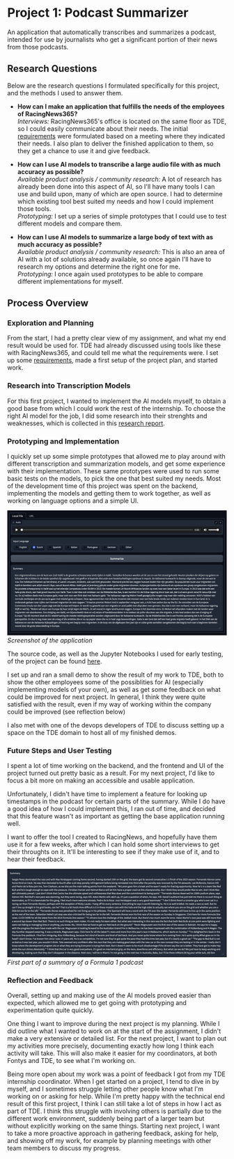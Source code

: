 # Project 1: Podcast Summarizer
An application that automatically transcribes and summarizes a podcast, intended for use by journalists who get a significant portion of their news from those podcasts.

## Research Questions
Below are the research questions I formulated specifically for this project, and the methods I used to answer them.

- **How can I make an application that fulfills the needs of the employees of RacingNews365?**  
_Interviews:_ RacingNews365's office is located on the same floor as TDE, so I could easily communicate about their needs. The initial [requirements](/Project_1/Requirements.md) were formulated based on a meeting where they indicated their needs. I also plan to deliver the finished application to them, so they get a chance to use it and give feedback.

- **How can I use AI models to transcribe a large audio file with as much accuracy as possible?**  
_Available product analysis / community research:_ A lot of research has already been done into this aspect of AI, so I'll have many tools I can use and build upon, many of which are open source. I had to determine which existing tool best suited my needs and how I could implement those tools.  
_Prototyping:_ I set up a series of simple prototypes that I could use to test different models and compare them.

- **How can I use AI models to summarize a large body of text with as much accuracy as possible?**  
_Available product analysis / community research:_ This is also an area of AI with a lot of solutions already available, so once again I'll have to research my options and determine the right one for me.  
_Prototyping:_ I once again used prototypes to be able to compare different implementations for myself.

## Process Overview

### Exploration and Planning
From the start, I had a pretty clear view of my assignment, and what my end result would be used for. TDE had already discussed using tools like these with RacingNews365, and could tell me what the requirements were. I set up some [requirements](/Project_1/Requirements.md), made a first setup of the project plan, and started work.

### Research into Transcription Models
For this first project, I wanted to implement the AI models myself, to obtain a good base from which I could work the rest of the internship. To choose the right AI model for the job, I did some research into their strenghts and weaknesses, which is collected in this [research report](/Project_1/AI_Model_Research.md).

### Prototyping and Implementation
I quickly set up some simple prototypes that allowed me to play around with different transcription and summarization models, and get some experience with their implementation. These same prototypes were used to run some basic tests on the models, to pick the one that best suited my needs. Most of the development time of this project was spent on the backend, implementing the models and getting them to work together, as well as working on language options and a simple UI.

![Application Screenshot](Images/Screenshot1.png)  
_Screenshot of the application_

The source code, as well as the Jupyter Notebooks I used for early testing, of the project can be found [here](https://github.com/RikJansenTU/PodcastSummarizer).

I set up and ran a small demo to show the result of my work to TDE, both to show the other employees some of the possiblities for AI (especially implementing models of your own), as well as get some feedback on what could be improved for next project. In general, I think they were quite satisfied with the result, even if my way of working within the company could be improved (see reflection below)

I also met with one of the devops developers of TDE to discuss setting up a space on the TDE domain to host all of my finished demos.

### Future Steps and User Testing
I spent a lot of time working on the backend, and the frontend and UI of the project turned out pretty basic as a result. For my next project, I'd like to focus a bit more on making an accessible and usable application.

Unfortunately, I didn't have time to implement a feature for looking up timestamps in the podcast for certain parts of the summary. While I do have a good idea of how I could implement this, I ran out of time, and decided that this feature wasn't as important as getting the base application running well.

I want to offer the tool I created to RacingNews, and hopefully have them use it for a few weeks, after which I can hold some short interviews to get their throughts on it. It'll be interesting to see if they make use of it, and to hear their feedback.

![Summary](Images/Screenshot2.png)  
_First part of a summary of a Formula 1 podcast_

### Reflection and Feedback
Overall, setting up and making use of the AI models proved easier than expected, which allowed me to get going with prototyping and experimentation quite quickly. 

One thing I want to improve during the next project is my planning. While I did outline what I wanted to work on at the start of the assignment, I didn't make a very extensive or detailed list. For the next project, I want to plan out my activities more precisely, documenting exactly how long I think each activity will take. This will also make it easier for my coordinators, at both Fontys and TDE, to see what I'm working on.

Being more open about my work was a point of feedback I got from my TDE internship coordinator. When I get started on a project, I tend to dive in by myself, and I sometimes struggle letting other people know what I'm working on or asking for help. While I'm pretty happy with the technical end result of this first project, I think I can still take a lot of steps in how I act as part of TDE.
I think this struggle with involving others is partially due to the different work environment, suddenly being part of a larger team but without explicitly working on the same things. Starting next project, I want to take a more proactive approach in gathering feedback, asking for help, and showing off my work, for example by planning meetings with other team members to discuss my progress.
